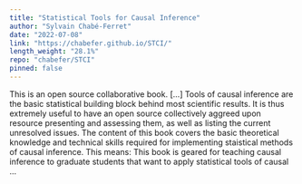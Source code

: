 ```yaml
---
title: "Statistical Tools for Causal Inference"
author: "Sylvain Chabé-Ferret"
date: "2022-07-08"
link: "https://chabefer.github.io/STCI/"
length_weight: "28.1%"
repo: "chabefer/STCI"
pinned: false
---
```


This is an open source collaborative book. [...] Tools of causal inference are the basic statistical building block behind most scientific results.
It is thus extremely useful to have an open source collectively aggreed upon resource presenting and assessing them, as well as listing the current unresolved issues.
The content of this book covers the basic theoretical knowledge and technical skills required for implementing staistical methods of causal inference.
This means: This book is geared for teaching causal inference to graduate students that want to apply statistical tools of causal ...
